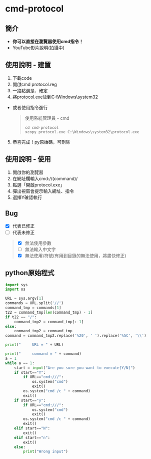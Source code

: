 # cmd-protocol
## 簡介
- **你可以直接在瀏覽器使用cmd指令！**
- YouTube影片說明(拍攝中)

## 使用說明 - 建置


1. 下載code
2. 開啟cmd protocol.reg
3. 一路點選是、確定
4. 將protocol.exe放到C:\Windows\system32
- 或者使用指令進行
  >使用系統管理員 - cmd
  >```batch
  >cd cmd-protocol
  >xcopy protocol.exe C:\Windows\system32\protocol.exe
  >```

5. 恭喜完成！py原始碼，可刪除


## 使用說明 - 使用
1. 開啟你的瀏覽器
2. 在網址欄輸入cmd://(command)/
3. 點選「開啟protocol.exe」
4. 彈出視窗會提示輸入網址、指令
5. 選擇Y確認執行

## Bug

- [x] 代表已修正
- [ ] 代表未修正
> - [x] 無法使用參數
> - [ ] 無法輸入中文字
> - [x] 無法使用\符號(有用到目錄的無法使用，將盡快修正)

## python原始程式
```python
import sys
import os

URL = sys.argv[1]
commands = URL.split('//')
command_tmp = commands[1]
t22 = command_tmp[len(command_tmp) - 1]
if t22 == "/":
    command_tmp2 = command_tmp[:-1]
else:
    command_tmp2 = command_tmp
command = command_tmp2.replace('%20', ' ').replace('%5C', '\\')

print("     URL = " + URL)

print("     command = " + command)
a = 1
while a == 1:
    start = input("Are you sure you want to execute[Y/N]")
    if start=="Y":
        if URL=="cmd:///":
            os.system("cmd")
            exit()
        os.system("cmd /c " + command)
        exit()
    if start=="y":
        if URL=="cmd:///":
            os.system("cmd")
            exit()
        os.system("cmd /c " + command)
        exit()
    elif start=="N":
        exit()
    elif start=="n":
        exit()
    else:
        print("Wrong input")

```
